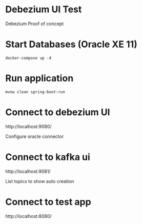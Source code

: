 # Debezium UI Test

Debezium Proof of concept

# Start Databases (Oracle XE 11)

```
docker-compose up -d
```

# Run application

```
mvnw clean spring-boot:run
```

# Connect to debezium UI

http://localhost:9080/

Configure oracle connector

# Connect to kafka ui

http://localhost:9081/

List topics to show auto creation

# Connect to test app

http://localhost:8080/

